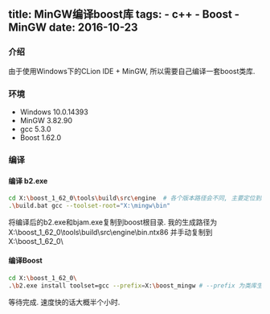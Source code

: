 title: MinGW编译boost库
tags:
	- c++
	- Boost
	- MinGW
date: 2016-10-23
---

### 介绍

由于使用Windows下的CLion IDE + MinGW, 所以需要自己编译一套boost类库.

### 环境

- Windows 10.0.14393
- MinGW 3.82.90
- gcc 5.3.0
- Boost 1.62.0

<end></end>

### 编译

#### 编译 b2.exe

``` bash
cd X:\boost_1_62_0\tools\build\src\engine  # 各个版本路径会不同, 主要定位到build.bat
.\build.bat gcc --toolset-root="X:\mingw\bin"

```
将编译后的b2.exe和bjam.exe复制到boost根目录.
我的生成路径为X:\boost_1_62_0\tools\build\src\engine\bin.ntx86 并手动复制到 X:\boost_1_62_0\

#### 编译Boost

``` bash
cd X:\boost_1_62_0\
.\b2.exe install toolset=gcc --prefix=X:\boost_mingw # --prefix 为类库生成地址

```

等待完成. 速度快的话大概半个小时.
